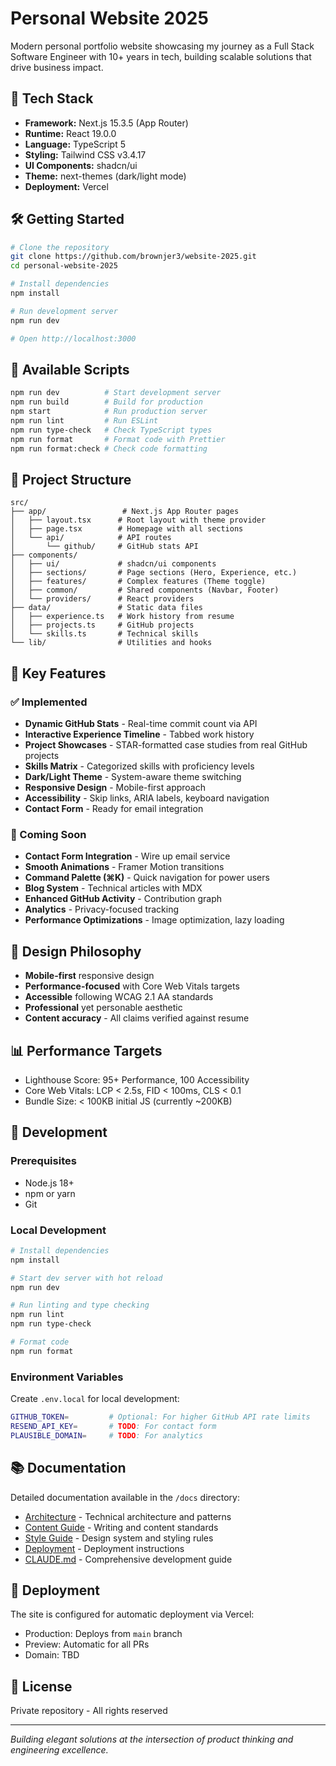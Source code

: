 # Personal Website 2025

Modern personal portfolio website showcasing my journey as a Full Stack Software Engineer with 10+ years in tech, building scalable solutions that drive business impact.

## 🚀 Tech Stack

- **Framework:** Next.js 15.3.5 (App Router)
- **Runtime:** React 19.0.0
- **Language:** TypeScript 5
- **Styling:** Tailwind CSS v3.4.17
- **UI Components:** shadcn/ui
- **Theme:** next-themes (dark/light mode)
- **Deployment:** Vercel

## 🛠️ Getting Started

```bash
# Clone the repository
git clone https://github.com/brownjer3/website-2025.git
cd personal-website-2025

# Install dependencies
npm install

# Run development server
npm run dev

# Open http://localhost:3000
```

## 📜 Available Scripts

```bash
npm run dev          # Start development server
npm run build        # Build for production
npm start            # Run production server
npm run lint         # Run ESLint
npm run type-check   # Check TypeScript types
npm run format       # Format code with Prettier
npm run format:check # Check code formatting
```

## 📁 Project Structure

```
src/
├── app/                 # Next.js App Router pages
│   ├── layout.tsx      # Root layout with theme provider
│   ├── page.tsx        # Homepage with all sections
│   └── api/            # API routes
│       └── github/     # GitHub stats API
├── components/          
│   ├── ui/             # shadcn/ui components
│   ├── sections/       # Page sections (Hero, Experience, etc.)
│   ├── features/       # Complex features (Theme toggle)
│   ├── common/         # Shared components (Navbar, Footer)
│   └── providers/      # React providers
├── data/               # Static data files
│   ├── experience.ts   # Work history from resume
│   ├── projects.ts     # GitHub projects
│   └── skills.ts       # Technical skills
└── lib/                # Utilities and hooks
```

## 🎯 Key Features

### ✅ Implemented
- **Dynamic GitHub Stats** - Real-time commit count via API
- **Interactive Experience Timeline** - Tabbed work history
- **Project Showcases** - STAR-formatted case studies from real GitHub projects
- **Skills Matrix** - Categorized skills with proficiency levels
- **Dark/Light Theme** - System-aware theme switching
- **Responsive Design** - Mobile-first approach
- **Accessibility** - Skip links, ARIA labels, keyboard navigation
- **Contact Form** - Ready for email integration

### 🚧 Coming Soon
- **Contact Form Integration** - Wire up email service
- **Smooth Animations** - Framer Motion transitions
- **Command Palette (⌘K)** - Quick navigation for power users
- **Blog System** - Technical articles with MDX
- **Enhanced GitHub Activity** - Contribution graph
- **Analytics** - Privacy-focused tracking
- **Performance Optimizations** - Image optimization, lazy loading

## 🎨 Design Philosophy

- **Mobile-first** responsive design
- **Performance-focused** with Core Web Vitals targets
- **Accessible** following WCAG 2.1 AA standards
- **Professional** yet personable aesthetic
- **Content accuracy** - All claims verified against resume

## 📊 Performance Targets

- Lighthouse Score: 95+ Performance, 100 Accessibility
- Core Web Vitals: LCP < 2.5s, FID < 100ms, CLS < 0.1
- Bundle Size: < 100KB initial JS (currently ~200KB)

## 🔧 Development

### Prerequisites
- Node.js 18+ 
- npm or yarn
- Git

### Local Development
```bash
# Install dependencies
npm install

# Start dev server with hot reload
npm run dev

# Run linting and type checking
npm run lint
npm run type-check

# Format code
npm run format
```

### Environment Variables
Create `.env.local` for local development:
```bash
GITHUB_TOKEN=         # Optional: For higher GitHub API rate limits
RESEND_API_KEY=       # TODO: For contact form
PLAUSIBLE_DOMAIN=     # TODO: For analytics
```

## 📚 Documentation

Detailed documentation available in the `/docs` directory:
- [Architecture](./docs/ARCHITECTURE.md) - Technical architecture and patterns
- [Content Guide](./docs/CONTENT_GUIDE.md) - Writing and content standards
- [Style Guide](./docs/STYLE_GUIDE.md) - Design system and styling rules
- [Deployment](./docs/DEPLOYMENT.md) - Deployment instructions
- [CLAUDE.md](./CLAUDE.md) - Comprehensive development guide

## 🚀 Deployment

The site is configured for automatic deployment via Vercel:
- Production: Deploys from `main` branch
- Preview: Automatic for all PRs
- Domain: TBD

## 📄 License

Private repository - All rights reserved

---

*Building elegant solutions at the intersection of product thinking and engineering excellence.*